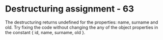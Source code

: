 # Destructuring assignment - 63

The destructuring returns undefined for the properties: name, surname and old. Try fixing the code without changing the any of the object properties in the constant { id, name, surname, old }.

